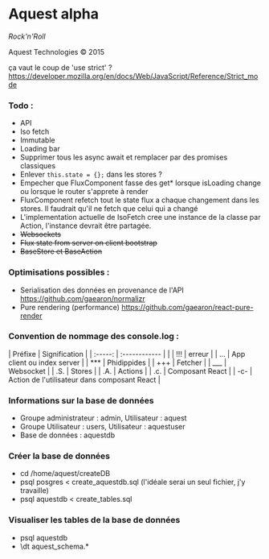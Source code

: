 # Aquest alpha

*Rock'n'Roll*

Aquest Technologies © 2015

ça vaut le coup de 'use strict' ? https://developer.mozilla.org/en/docs/Web/JavaScript/Reference/Strict_mode

### Todo :
- API
- Iso fetch
- Immutable
- Loading bar
- Supprimer tous les async await et remplacer par des promises classiques
- Enlever `this.state = {};` dans les stores ?
- Empecher que FluxComponent fasse des get* lorsque isLoading change ou lorsque le router s'apprete à render
- FluxComponent refetch tout le state flux a chaque changement dans les stores. Il faudrait qu'il ne fetch que celui qui a changé
- L'implementation actuelle de IsoFetch cree une instance de la classe par Action, l'instance devrait être partagée.
- ~~Websockets~~
- ~~Flux state from server on client bootstrap~~
- ~~BaseStore et BaseAction~~

### Optimisations possibles : 
- Serialisation des données en provenance de l'API https://github.com/gaearon/normalizr
- Pure rendering (performance) https://github.com/gaearon/react-pure-render

### Convention de nommage des console.log :
| Préfixe | Signification |
| :-----: | :------------ | |
| !!! | erreur |
| ... | App client ou index server |
| *** | Phidippides |
| +++ | Fetcher |
| ___ | Websocket |
| .S. | Stores |
| .A. | Actions |
| .c. | Composant React |
| -c- | Action de l'utilisateur dans composant React |

### Informations sur la base de données
- Groupe administrateur : admin, Utilisateur : aquest
- Groupe Utilisateur : users, Utilisateur : aquestuser
- Base de données : aquestdb

### Créer la base de données
- cd /home/aquest/createDB
- psql posgres < create_aquestdb.sql  (l'idéale serai un seul fichier, j'y travaille)
- psql aquestdb < create_tables.sql

### Visualiser les tables de la base de données
- psql aquestdb
- \dt aquest_schema.*
